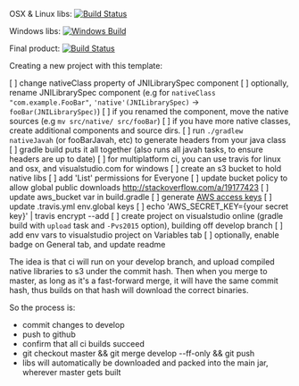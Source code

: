 OSX & Linux libs: [![Build Status](https://travis-ci.org/bgorven/Hello.svg?branch=develop)](https://travis-ci.org/bgorven/Hello)

Windows libs: [![Windows Build](https://buddygorven.visualstudio.com/_apis/public/build/definitions/35dfd6bd-527b-44e5-bb54-1215b7cc5fbf/2/badge)](https://buddygorven.visualstudio.com/Hello)

Final product: [![Build Status](https://travis-ci.org/bgorven/Hello.svg?branch=master)](https://travis-ci.org/bgorven/Hello)

Creating a new project with this template:

[ ] change nativeClass property of JNILibrarySpec component
[ ] optionally, rename JNILibrarySpec component (e.g for `nativeClass "com.example.FooBar"`, `'native'(JNILibrarySpec)` -> `fooBar(JNILibrarySpec)`)
[ ] if you renamed the component, move the native sources (e.g `mv src/native/ src/fooBar`)
[ ] if you have more native classes, create additional components and source dirs.
[ ] run `./gradlew nativeJavah` (or fooBarJavah, etc) to generate headers from your java class
[ ] gradle build puts it all together (also runs all javah tasks, to ensure headers are up to date)
[ ] for multiplatform ci, you can use travis for linux and osx, and visualstudio.com for windows
[ ] create an s3 bucket to hold native libs
[ ] add 'List' permissions for Everyone
[ ] update bucket policy to allow global public downloads http://stackoverflow.com/a/19177423
[ ] update aws_bucket var in build.gradle
[ ] generate [AWS access keys](https://console.aws.amazon.com/iam/home?#security_credential)
[ ] update .travis.yml env.global keys
[ ] echo 'AWS_SECRET_KEY={your secret key}' | travis encrypt --add
[ ] create project on visualstudio online (gradle build with `upload` task and `-Pvs2015` option), building off develop branch
[ ] add env vars to visualstudio project on Variables tab
[ ] optionally, enable badge on General tab, and update readme

The idea is that ci will run on your develop branch, and upload compiled native libraries to s3 under the commit hash.
Then when you merge to master, as long as it's a fast-forward merge, it will have the same commit hash, thus builds on that hash will download the correct binaries.

So the process is:

- commit changes to develop
- push to github
- confirm that all ci builds succeed
- git checkout master && git merge develop --ff-only && git push
- libs will automatically be downloaded and packed into the main jar, wherever master gets built

